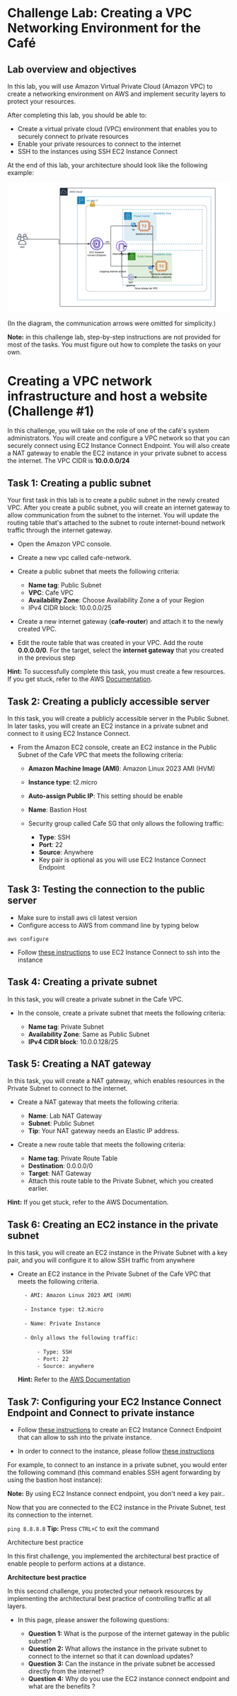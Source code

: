 # Challenge Lab: Creating a VPC Networking Environment for the Café

## Lab overview and objectives

In this lab, you will use Amazon Virtual Private Cloud (Amazon VPC) to create a networking environment on AWS and implement security layers to protect your resources.

After completing this lab, you should be able to:

- Create a virtual private cloud (VPC) environment that enables you to securely connect to private resources
- Enable your private resources to connect to the internet
- SSH to the instances using SSH EC2 Instance Connect

At the end of this lab, your architecture should look like the following example:

![Final Architecture](efrei_network.png)

(In the diagram, the communication arrows were omitted for simplicity.)

**Note:** in this challenge lab, step-by-step instructions are not provided for most of the tasks. You must figure out how to complete the tasks on your own.

# Creating a VPC network infrastructure and host a website (Challenge #1)

In this challenge, you will take on the role of one of the café's system administrators. You will create and configure a VPC network so that you can securely connect using EC2 Instance Connect Endpoint. You will also create a NAT gateway to enable the EC2 instance in your private subnet to access the internet.
The VPC CIDR is **10.0.0.0/24**

## Task 1: Creating a public subnet

Your first task in this lab is to create a public subnet in the newly created VPC. After you create a public subnet, you will create an internet gateway to allow communication from the subnet to the internet. You will update the routing table that's attached to the subnet to route internet-bound network traffic through the internet gateway.

- Open the Amazon VPC console.

- Create a new vpc called cafe-network.

- Create a public subnet that meets the following criteria:

  - **Name tag**: Public Subnet
  - **VPC**: Cafe VPC
  - **Availability Zone**: Choose Availability Zone a of your Region
  - IPv4 CIDR block: 10.0.0.0/25

- Create a new internet gateway (**cafe-router**) and attach it to the newly created VPC.

- Edit the route table that was created in your VPC. Add the route **0.0.0.0/0**. For the target, select the **internet gateway** that you created in the previous step

**Hint:** To successfully complete this task, you must create a few resources. If you get stuck, refer to the AWS <a href="https://docs.aws.amazon.com/vpc/latest/userguide/VPC_Internet_Gateway.html">Documentation</a>.

## Task 2: Creating a publicly accessible server

In this task, you will create a publicly accessible server in the Public Subnet. In later tasks, you will create an EC2 instance in a private subnet and connect to it using EC2 Instance Connect.

- From the Amazon EC2 console, create an EC2 instance in the Public Subnet of the Cafe VPC that meets the following criteria:

  - **Amazon Machine Image (AMI)**: Amazon Linux 2023 AMI (HVM)

  - **Instance type**: t2.micro

  - **Auto-assign Public IP**: This setting should be enable

  - **Name**: Bastion Host

  - Security group called Cafe SG that only allows the following traffic:

    - **Type**: SSH
    - **Port**: 22
    - **Source**: Anywhere
    - Key pair is optional as you will use EC2 Instance Connect Endpoint

## Task 3: Testing the connection to the public server

- Make sure to install aws cli latest version
- Configure access to AWS from command line by typing below

```shell
aws configure
```

- Follow <a href="https://docs.aws.amazon.com/AWSEC2/latest/UserGuide//ec2-instance-connect-methods.html" target="_blank"> these instructions</a> to use EC2 Instance Connect to ssh into the instance

## Task 4: Creating a private subnet

In this task, you will create a private subnet in the Cafe VPC.

- In the console, create a private subnet that meets the following criteria:

  - **Name tag**: Private Subnet
  - **Availability Zone**: Same as Public Subnet
  - **IPv4 CIDR block**: 10.0.0.128/25

## Task 5: Creating a NAT gateway

In this task, you will create a NAT gateway, which enables resources in the Private Subnet to connect to the internet.

- Create a NAT gateway that meets the following criteria:

  - **Name**: Lab NAT Gateway
  - **Subnet**: Public Subnet
  - **Tip**: Your NAT gateway needs an Elastic IP address.

- Create a new route table that meets the following criteria:

  - **Name tag**: Private Route Table
  - **Destination**: 0.0.0.0/0
  - **Target**: NAT Gateway
  - Attach this route table to the Private Subnet, which you created earlier.

**Hint:** If you get stuck, refer to the AWS Documentation.

## Task 6: Creating an EC2 instance in the private subnet

In this task, you will create an EC2 instance in the Private Subnet with a key pair, and you will configure it to allow SSH traffic from anywhere

- Create an EC2 instance in the Private Subnet of the Cafe VPC that meets the following criteria.

        - AMI: Amazon Linux 2023 AMI (HVM)

        - Instance type: t2.micro

        - Name: Private Instance

        - Only allows the following traffic:

            - Type: SSH
            - Port: 22
            - Source: anywhere

  **Hint:** Refer to the <a href="https://docs.aws.amazon.com/AWSEC2/latest/UserGuide/ec2-security-groups.html" target="_blank">AWS Documentation</a>

## Task 7: Configuring your EC2 Instance Connect Endpoint and Connect to private instance

- Follow <a href="https://docs.aws.amazon.com/AWSEC2/latest/UserGuide/create-ec2-instance-connect-endpoints.html" target="_blank"> these instructions</a> to create an EC2 Instance Connect Endpoint that can allow to ssh into the private instance.

- In order to connect to the instance, please follow <a href="https://docs.aws.amazon.com/AWSEC2/latest/UserGuide/connect-using-eice.html" target="_blank"> these instructions</a>

For example, to connect to an instance in a private subnet, you would enter the following command (this command enables SSH agent forwarding by using the bastion host instance):

**Note:** By using EC2 Instance connect endpoint, you don't need a key pair..

Now that you are connected to the EC2 instance in the Private Subnet, test its connection to the internet.

`ping 8.8.8.8`
**Tip:** Press `CTRL+C` to exit the command

Architecture best practice

In this first challenge, you implemented the architectural best practice of enable people to perform actions at a distance.

**Architecture best practice**

In this second challenge, you protected your network resources by implementing the architectural best practice of controlling traffic at all layers.

- In this page, please answer the following questions:

  - **Question 1:** What is the purpose of the internet gateway in the public subnet?
  - **Question 2:** What allows the instance in the private subnet to connect to the internet so that it can download updates?
  - **Question 3:** Can the instance in the private subnet be accessed directly from the internet?
  - **Question 4:** Why do you use the EC2 instance connect endpoint and what are the benefits ?
